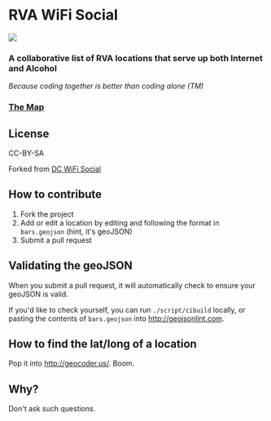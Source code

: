 # RVA WiFi Social

<img src="https://travis-ci.org/bennylope/roc-wifi-social.png">


### A collaborative list of RVA locations that serve up both Internet and Alcohol

*Because coding together is better than coding alone (TM)*

### [The Map](bars.geojson)

## License

CC-BY-SA

Forked from [DC WiFi Social](https://github.com/benbalter/dc-wifi-social)

## How to contribute

1. Fork the project
2. Add or edit a location by editing and following the format in `bars.geojson` (hint, it's geoJSON)
3. Submit a pull request

## Validating the geoJSON

When you submit a pull request, it will automatically check to ensure your geoJSON is valid.

If you'd like to check yourself, you can run `./script/cibuild` locally, or pasting the contents of `bars.geojson` into http://geojsonlint.com.

## How to find the lat/long of a location

Pop it into http://geocoder.us/. Boom.

## Why?

Don't ask such questions.
